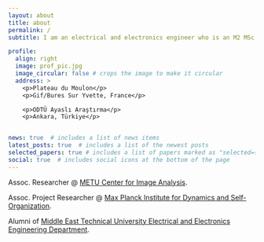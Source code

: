 ```yaml
---
layout: about
title: about
permalink: /
subtitle: I am an electrical and electronics engineer who is an M2 MSc student at  <a href='https://www.sciences.universite-paris-saclay.fr/'>Université Paris-Saclay</a> . I am interested in research studies in theoretical and computational neuroscience, neuromorphic vision, event-based vision, and learning systems.

profile:
  align: right
  image: prof_pic.jpg
  image_circular: false # crops the image to make it circular
  address: >
    <p>Plateau du Moulon</p>
    <p>Gif/Bures Sur Yvette, France</p>

    <p>ODTÜ Ayaslı Araştırma</p>
    <p>Ankara, Türkiye</p>


news: true  # includes a list of news items
latest_posts: true  # includes a list of the newest posts
selected_papers: true # includes a list of papers marked as "selected={true}"
social: true  # includes social icons at the bottom of the page
---
```

 <p> Assoc. Researcher @ <a href='https://ogam.metu.edu.tr'>METU Center for Image Analysis</a>. </p>
 <p> Assoc. Project Researcher @ <a href='https://ds.mpg.de/en'>Max Planck Institute for Dynamics and Self-Organization</a>. </p>
 <p>Alumni of <a href='https://eee.metu.edu.tr'>Middle East Technical University Electrical and Electronics Engineering Department</a>. </p>
